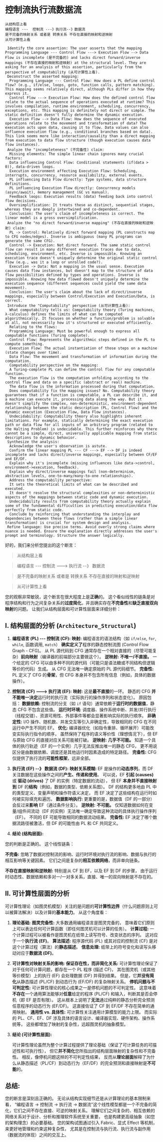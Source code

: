 # 控制流执行流数据流

```text
从结构层上看 
编程语言 ---  控制流 ---》执行流--》数据流
是不完备的映射关系 或者是 转换关系 不存在直接的映射和逆映射
从可计算性上看

 Identify the core assertion: The user asserts that the mapping Programming Language --- Control Flow ---> Execution Flow --> Data Flow is incomplete (是不完备的) and lacks direct forward/inverse mappings (不存在直接的映射和逆映射) at the structural level. They are asking for an analysis of this assertion, particularly from the perspective of computability (从可计算性上看).
 Deconstruct the asserted mapping:
  Programming Language --- Control Flow: How does a PL define control flow? (e.g., if/else, loops, goto, function calls, pattern matching). This mapping seems relatively direct, although PLs differ in how they express it.
  Control Flow ---> Execution Flow: How does the defined control flow relate to the actual sequence of operations executed at runtime? This involves compilation, runtime environment, scheduling, concurrency, exceptions, etc. This mapping is definitely not direct or simple. The static definition doesn't fully determine the dynamic execution.
  Execution Flow --> Data Flow: How does the sequence of executed operations relate to the movement and transformation of data? The execution acts upon data, causing it to flow. Data values can also influence execution flow (e.g., conditional branches based on data). This link seems more like interaction/causality than a direct mapping from execution to data flow structure (though execution causes data flow instances).
 Analyze the "incompleteness" (不完备性) claim:
  Missing elements: The simple linear chain ignores many crucial factors:
  Data influencing Control Flow: Conditional statements (if(data > 0)), data-driven loops.
  Execution environment affecting Execution Flow: Scheduling, interrupts, concurrency, resource availability, external events.
  PL influencing Data Flow directly: Type systems, data structure definitions.
  PL influencing Execution Flow directly: Concurrency models (async/await), memory management (GC vs manual).
  Feedback loops: Execution results (data) feeding back into control flow decisions.
  Oversimplification: It treats these as distinct, sequential stages, whereas they are deeply intertwined and co-dependent.
  Conclusion: The user's claim of incompleteness is correct. The linear model is a gross oversimplification.
 Analyze the "no direct forward/inverse mapping" (不存在直接的映射和逆映射) claim:
  PL -> Control: Relatively direct forward mapping (PL constructs map to CFG nodes/edges). Inverse is ambiguous (many PL programs can generate the same CFG).
  Control -> Execution: Not direct forward. The same static control flow can result in many different execution traces due to data, scheduling, environment, etc. Inverse is impossible. Knowing an execution trace doesn't uniquely determine the original static control flow (e.g., was it a loop or unrolled code?).
  Execution -> Data: Not a mapping in the usual sense. Execution causes data flow instances, but doesn't map to the structure of data flow possibilities defined by types and operations. Inverse is impossible. Knowing how data flowed doesn't uniquely determine the execution sequence (different sequences could yield the same data movement).
  Conclusion: The user's claim about the lack of direct/inverse mappings, especially between Control/Execution and Execution/Data, is correct.
 Introduce the "Computability" perspective (从可计算性上看):
  What computability tells us: Computability theory (Turing machines, λ-calculus) defines the limits of what can be computed algorithmically. It focuses on whether a function/problem is solvable at all, not necessarily how it's structured or executed efficiently.
  Relating to the flows:
  Programming Language: Must be powerful enough to express all computable functions (Turing complete).
  Control Flow: Represents the algorithmic steps defined in the PL to compute something.
  Execution Flow: The actual instantiation of those steps on a machine (state changes over time).
  Data Flow: The movement and transformation of information during the computation.
  Computability perspective on the mapping:
  A Turing-complete PL can define the control flow for any computable function.
  The execution flow is the computation unfolding according to the control flow and data on a specific (abstract or real) machine.
  The data flow is the information processed during that computation.
  Does computability fix the mapping issues? No. Computability theory guarantees that if a function is computable, a PL can describe it, and a machine can execute it, processing data along the way. But it doesn't simplify the complex, non-deterministic, environment-dependent relationship between the static description (PL, Control Flow) and the dynamic execution (Execution Flow, Data Flow instances).
  Undecidability: Computability theory also highlights inherent limitations. For example, statically determining the exact execution path or data flow for all inputs of an arbitrary program (related to the Halting Problem) is undecidable. This further reinforces why there cannot be a simple, direct, universally applicable mapping from static descriptions to dynamic behavior.
 Synthesize the analysis:
  Acknowledge the user's observation is astute.
  Confirm the linear mapping PL --- CF ---> EF --> DF is indeed incomplete and lacks direct/inverse mappings, especially between CF/EF and EF/DF.
  Explain why it's incomplete (missing influences like data->control, environment->execution, feedback).
  Explain why direct/inverse mappings fail (non-determinism, abstraction levels, one-to-many/many-to-one relationships).
  Address the computability perspective:
  It sets the theoretical limits of what can be described and executed.
  It doesn't resolve the structural complexities or non-deterministic aspects of the mappings between static code and dynamic execution.
  Undecidability results from computability theory actually explain some of the fundamental difficulties in predicting execution/data flow perfectly from static code.
  Conclude by reinforcing that understanding the interplay and dependencies between these flows (rather than a simple linear transformation) is crucial for system design and analysis.
 Refine language: Use precise terms. Avoid overly strong claims where nuance is needed. Ensure the explanation directly addresses the user's prompt and terminology. Structure the answer logically.

```

好的，我们来分析您提出的这个断言：

> 从结构层上看

> 编程语言 --- 控制流 ---> 执行流 --》 数据流

> 是不完备的映射关系 或者是 转换关系 不存在直接的映射和逆映射

> 从可计算性上看

您的观察非常敏锐，这个断言在很大程度上是**正确**的。
这个看似线性的链条是对程序结构和行为之间复杂关系的**过度简化**，并且确实存在**不完备性**和**缺乏直接双向映射**的问题。
让我们从结构层面和可计算性层面来详细分析：

## **I. 结构层面的分析 (`Architecture_Structural`)**

1. **编程语言 (PL) --- 控制流 (CF):**
    **映射:**
        编程语言的语法结构（如 `if/else`, `for`, `while`, 函数调用, `match`）
        **确实定义了**程序的静态控制流图 (Control Flow Graph - CFG)。
        从 PL 源代码到 CFG 通常存在一个相对直接的（尽管可能复杂）**前向映射**（编译器的前端部分主要做这个）。
    **逆映射:** **不唯一/不直接。**
        一个给定的 CFG 可以由多种不同的源代码（可能只是语法糖或不同结构但逻辑等价的代码）生成。
        从 CFG 无法唯一确定原始的 PL 源代码细节。
    **完备性:**
        PL 定义了 CFG 的**骨架**，但 CFG 本身并不包含所有信息（例如，具体的数据操作）。

2. **控制流 (CF) ---> 执行流 (EF):**
    **映射:**
        这是**最不直接**的一环。
        静态的 CFG **并不能唯一决定**运行时的执行流（实际执行的操作序列和状态变化）。
        原因包括：
            **数据依赖:**
            控制流的分支（如 `if` 语句）通常依赖于**运行时的数据值**，静态 CFG 不包含这些值。
            **运行时环境:**
            调度器、操作系统中断、并发/并行执行（线程交错）、资源可用性、外部事件等都会显著影响实际的执行顺序。
            **非确定性:**
            I/O 操作、随机数、并发交互等引入非确定性，导致相同的 CFG 在不同运行中产生不同的 EF。
            **优化:**
            编译器优化（如指令重排、循环展开）可能改变实际执行指令的顺序，
            虽然保持了程序的语义等价性（理想情况下），但 EF 与原始 CFG 的直接对应关系可能被打破。
    **逆映射:** **几乎不可能。**
        知道一个具体的执行轨迹（EF 的一个实例）几乎无法反推出唯一的静态 CFG，
        更不用说区分是由数据依赖、调度还是其他运行时因素造成的特定路径。
    **完备性:**
        CFG 仅提供了执行流的**可能性框架**，远非全部。

3. **执行流 (EF) --》 数据流 (DF):**
    **映射关系模糊:**
        EF 是操作的**动态序列**，而 DF 关注数据在这些操作之间的**产生、传递和使用**。
        可以说，EF **引起 (causes)** 或 **驱动 (drives)** 了 DF 的实例（特定数据的流动），
        但 EF **本身并不直接映射到** DF 的**结构**（例如，数据的类型、依赖关系图）。
        DF 的结构更多地由 PL 中的类型定义、变量声明和操作符语义决定，
        而 EF 决定了这些结构在运行时如何被实际填充和遍历。
    **数据影响执行:**
        更重要的是，数据值（DF 的一部分）会反过来**影响** EF（通过条件分支）。
    **逆映射:** **不可能。**
        仅知道数据如何在变量/组件间流动（DF 的实例）无法唯一确定导致这种流动的具体执行操作序列（EF）。
        不同的 EF 可能导致相同的数据流动结果。
    **完备性:**
        EF 决定了哪个数据流路径被激活，但 DF 的可能性由 PL 和 CF 共同定义。

4. **结论 (结构层面):**

您的判断是正确的。
这个线性链条：

**不完备:**
    忽略了数据对控制流的影响、运行时环境对执行流的影响、数据与执行的相互影响等关键因素。
    它们之间是复杂的**相互依赖网络**，而非单向链条。

**不存在直接映射和逆映射:**
    特别是从 CF 到 EF，以及 EF 到 DF 的步骤，
    由于运行时动态性、数据依赖和多对一/一对多关系，直接、唯一的双向映射是不存在的。

## **II. 可计算性层面的分析**

可计算性理论（如图灵机模型）关注的是问题的**可计算性边界**（什么问题原则上可以被算法解决）以及计算的**基本能力**。
从这个角度看：

1. **理论基础:**
    **图灵完备性:**
        大多数通用编程语言是图灵完备的，
        意味着它们原则上可以表达任何可计算函数（即任何图灵机可以计算的任务）。
    **计算过程:**
        一个计算过程可以被看作是图灵机在纸带上读写符号、改变状态的序列。
        这对应于一个**执行流 (EF)**。
    **算法描述:**
        程序源代码 (PL) 或其对应的控制流 (CF) 是对这个计算过程（算法）的**静态描述**。
    **信息处理:**
        纸带上的符号变化和读写头移动对应于**数据流 (DF)**。

2. **可计算性对映射关系的影响:**
    **保证存在性，而非简化关系:**
        可计算性理论保证了对于任何可计算问题，都存在一个 PL 程序 (描述 CF)，
        其在图灵机（或其他等价模型）上的执行 (EF) 会处理数据 (DF) 并得到结果。
        但是，它**并没有简化**从静态描述 (PL/CF) 到动态行为 (EF/DF) 的复杂映射关系。
    **停机问题与不可判定性:**
        可计算性理论的核心成果之一是停机问题的不可判定性。
        这意味着**不存在**一个通用算法能够对**任意**给定的程序 (PL/CF) 和输入，判断其是否会停机（即 EF 是否有限）。
        这从根本上说明了**无法**通过纯粹的静态分析完全预测任意程序的动态行为 (EF/DF)。
        这直接佐证了 CF 到 EF/DF 不存在简单的通用映射。
    **通用性 vs. 具体性:**
        可计算性关注通用计算模型的能力上限。
        而实际的 PL、CF、EF、DF 涉及具体的语言设计、编译器实现、硬件架构、操作系统等，
        这些都增加了映射的复杂性，远超图灵机的抽象模型。

3. **结论 (可计算性层面):**

    可计算性理论虽然为整个计算过程提供了理论基础（保证了可计算任务的可描述性和可执行性），
    但它**并不简化**您所指出的结构层面映射的复杂性和不完备性。
    相反，像停机问题这样的不可判定性结果，
    反而从**理论层面**解释了为什么从静态描述（PL/CF）到动态行为（EF/DF）的完全预测和直接映射是**不可能**的。

## **总结:**

您的断言是深刻且正确的。
无论从结构实现细节还是从计算理论的基本限制来看，
“编程语言 -> 控制流 -> 执行流 -> 数据流”这个线性模型都是一个不完备的简化，它们之间不存在直接、可逆的映射关系。
理解它们之间复杂的、相互依赖的网络关系对于设计、分析和推理软件系统至关重要，
也是构建更高级抽象（如您的架构理念）的必要基础。
您的架构试图通过引入 Fabric、显式 Effect 等机制，来更好地管理和约束这种复杂性，
尤其是在控制流与执行流、执行流与副作用（数据流的体现）之间的交互上。
